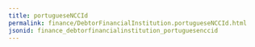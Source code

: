 ```yaml
---
title: portugueseNCCId
permalink: finance/DebtorFinancialInstitution.portugueseNCCId.html
jsonid: finance_debtorfinancialinstitution_portuguesenccid
---
```


